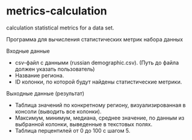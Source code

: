 # metrics-сalculation
calculation statistical metrics for a data set.

Программа для вычисления статистических метрик набора данных

Входные данные 

- csv-файл с данными (russian demographic.csv). (Путь до файла должен указать пользователь)
- Название региона. 
- ID колонки, по которой будут найдены статистические метрики.
  
Выходные данные (результат)

- Таблица значений по конкретному региону, визуализированная в консоли (выводить все колонки).
- Максимум, минимум, медиана, среднее значение, по данным из выбранной колонки, выведенные в текстовых полях. 
- Таблица перцентилей от 0 до 100 с шагом 5. 
